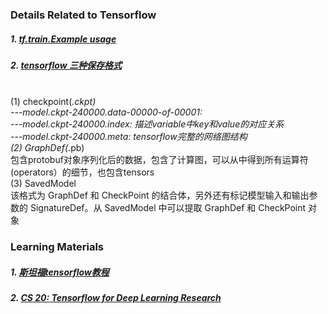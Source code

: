 ### Details Related to Tensorflow
##### 1. [tf.train.Example usage](https://blog.csdn.net/hfutdog/article/details/86244944)
##### 2. [tensorflow 三种保存格式](https://zhuanlan.zhihu.com/p/60064947)
</br>(1) checkpoint(*.ckpt)
</br>---model.ckpt-240000.data-00000-of-00001: 
</br>---model.ckpt-240000.index: 描述variable中key和value的对应关系
</br>---model.ckpt-240000.meta: tensorflow完整的网络图结构
</br>(2) GraphDef(*.pb)
</br>包含protobuf对象序列化后的数据，包含了计算图，可以从中得到所有运算符(operators）的细节，也包含tensors
</br>(3) SavedModel
</br>该格式为 GraphDef 和 CheckPoint 的结合体，另外还有标记模型输入和输出参数的 SignatureDef。从 SavedModel 中可以提取 GraphDef 和 CheckPoint 对象
### Learning Materials 
##### 1. [斯坦福tensorflow教程](https://www.jianshu.com/p/c2692590e00f)
##### 2. [CS 20: Tensorflow for Deep Learning Research](https://web.stanford.edu/class/cs20si/syllabus.html)
